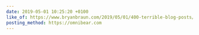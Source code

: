 ```yaml
---
date: 2019-05-01 10:25:20 +0100
like_of: https://www.bryanbraun.com/2019/05/01/400-terrible-blog-posts/
posting_method: https://omnibear.com
---
```

